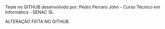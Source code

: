 Teste no GITHUB desenvolvido por: Pedro Perraro John - Curso Técnico em Informática - SENAC SL

ALTERAÇÃO FEITA NO GITHUB.
